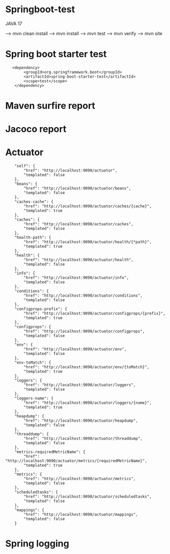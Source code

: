 # Springboot-test
JAVA 17

--> mvn clean install
--> mvn install
--> mvn test
--> mvn verify
--> mvn site


# Spring boot starter test

	   <dependency>
			<groupId>org.springframework.boot</groupId>
			<artifactId>spring-boot-starter-test</artifactId>
			<scope>test</scope>
		</dependency>


# Maven surfire report


# Jacoco report


# Actuator 
        "self": {
            "href": "http://localhost:9090/actuator",
            "templated": false
        },
        "beans": {
            "href": "http://localhost:9090/actuator/beans",
            "templated": false
        },
        "caches-cache": {
            "href": "http://localhost:9090/actuator/caches/{cache}",
            "templated": true
        },
        "caches": {
            "href": "http://localhost:9090/actuator/caches",
            "templated": false
        },
        "health-path": {
            "href": "http://localhost:9090/actuator/health/{*path}",
            "templated": true
        },
        "health": {
            "href": "http://localhost:9090/actuator/health",
            "templated": false
        },
        "info": {
            "href": "http://localhost:9090/actuator/info",
            "templated": false
        },
        "conditions": {
            "href": "http://localhost:9090/actuator/conditions",
            "templated": false
        },
        "configprops-prefix": {
            "href": "http://localhost:9090/actuator/configprops/{prefix}",
            "templated": true
        },
        "configprops": {
            "href": "http://localhost:9090/actuator/configprops",
            "templated": false
        },
        "env": {
            "href": "http://localhost:9090/actuator/env",
            "templated": false
        },
        "env-toMatch": {
            "href": "http://localhost:9090/actuator/env/{toMatch}",
            "templated": true
        },
        "loggers": {
            "href": "http://localhost:9090/actuator/loggers",
            "templated": false
        },
        "loggers-name": {
            "href": "http://localhost:9090/actuator/loggers/{name}",
            "templated": true
        },
        "heapdump": {
            "href": "http://localhost:9090/actuator/heapdump",
            "templated": false
        },
        "threaddump": {
            "href": "http://localhost:9090/actuator/threaddump",
            "templated": false
        },
        "metrics-requiredMetricName": {
            "href": "http://localhost:9090/actuator/metrics/{requiredMetricName}",
            "templated": true
        },
        "metrics": {
            "href": "http://localhost:9090/actuator/metrics",
            "templated": false
        },
        "scheduledtasks": {
            "href": "http://localhost:9090/actuator/scheduledtasks",
            "templated": false
        },
        "mappings": {
            "href": "http://localhost:9090/actuator/mappings",
            "templated": false
        }

# Spring logging
